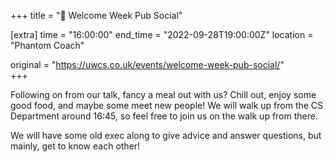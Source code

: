 +++
title = "🍔 Welcome Week Pub Social"

[extra]
time = "16:00:00"
end_time = "2022-09-28T19:00:00Z"
location = "Phantom Coach"

original = "https://uwcs.co.uk/events/welcome-week-pub-social/"    
+++

Following on from our talk, fancy a meal out with us? Chill out, enjoy some good food, and maybe some meet new people\! We will walk up from the CS Department around 16:45, so feel free to join us on the walk up from there.  
  
We will have some old exec along to give advice and answer questions, but mainly, get to know each other\!

